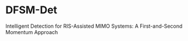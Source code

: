 # DFSM-Det
Intelligent Detection for RIS-Assisted MIMO Systems: A First-and-Second Momentum Approach
